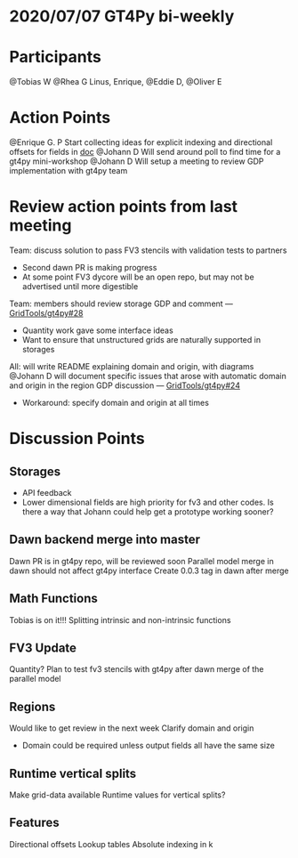 # 2020/07/07 GT4Py bi-weekly

# Participants

@Tobias W @Rhea G Linus, Enrique, @Eddie D, @Oliver E 

# Action Points

@Enrique G. P Start collecting ideas for explicit indexing and directional offsets for fields in [doc](https://docs.google.com/document/d/1J0i89ZqITf-s27CrE215OsVI1MWSXx_aC2TZErxbEI8/edit#)
@Johann D Will send around poll to find time for a gt4py mini-workshop
@Johann D Will setup a meeting to review GDP implementation with gt4py team

# Review action points from last meeting

Team: discuss solution to pass FV3 stencils with validation tests to partners

- Second dawn PR is making progress
- At some point FV3 dycore will be an open repo, but may not be advertised until more digestible

Team: members should review storage GDP and comment — [GridTools/gt4py#28](https://github.com/GridTools/gt4py/pull/28)

- Quantity work gave some interface ideas
- Want to ensure that unstructured grids are naturally supported in storages

All: will write README explaining domain and origin, with diagrams
@Johann D will document specific issues that arose with automatic domain and origin in the region GDP discussion — [GridTools/gt4py#24](https://github.com/GridTools/gt4py/pull/24)

- Workaround: specify domain and origin at all times
# Discussion Points
## Storages
- API feedback
- Lower dimensional fields are high priority for fv3 and other codes. Is there a way that Johann could help get a prototype working sooner?


## Dawn backend merge into master

Dawn PR is in gt4py repo, will be reviewed soon
Parallel model merge in dawn should not affect gt4py interface
Create 0.0.3 tag in dawn after merge


## Math Functions

Tobias is on it!!!
Splitting intrinsic and non-intrinsic functions


## FV3 Update

Quantity?
Plan to test fv3 stencils with gt4py after dawn merge of the parallel model


## Regions

Would like to get review in the next week
Clarify domain and origin

- Domain could be required unless output fields all have the same size


## Runtime vertical splits

Make grid-data available
Runtime values for vertical splits?


## Features

Directional offsets
Lookup tables
Absolute indexing in k

